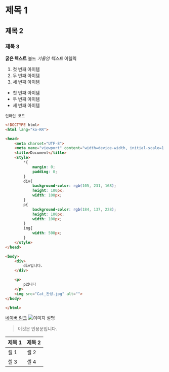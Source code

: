# 제목 1
## 제목 2
### 제목 3

**굵은 텍스트** 볼드
*기울임 텍스트* 이텔릭

1. 첫 번째 아이템
2. 두 번째 아이템
3. 세 번째 아이템

- 첫 번째 아이템
- 두 번째 아이템
- 세 번째 아이템

`인라인 코드`

```html
<!DOCTYPE html>
<html lang="ko-KR">

<head>
    <meta charset="UTF-8">
    <meta name="viewport" content="width=device-width, initial-scale=1.0">
    <title>Document</title>
    <style>
        *{
            margin: 0;
            padding: 0;
        }
        div{
            background-color: rgb(105, 231, 168);
            height: 100px;
            width: 100px;
        }
        p{
            background-color: rgb(184, 137, 228);
            height: 100px;
            width: 100px;
        }
        img{
            width: 500px;
        }
    </style>
</head>

<body>
    <div>
        div입니다.
    </div>

    <p>
        p입니다
    </p>
    <img src="Cat_완성.jpg" alt="">
</body>

</html>
```
[네이버 링크](https://naver.com)
![이미지 설명](https://example.com/image.jpg)

> 이것은 인용문입니다.

| 제목 1 | 제목 2 |
|--------|-------|
| 셀 1   | 셀 2   |
| 셀 3   | 셀 4   |
